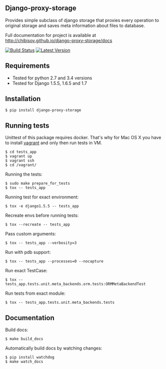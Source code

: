 ## Django-proxy-storage

Provides simple subclass of django storage that proxies every operation to
original storage and saves meta information about files to database.

Full documentation for project is available at http://chibisov.github.io/django-proxy-storage/docs

[![Build Status](https://travis-ci.org/chibisov/django-proxy-storage.png?branch=master)](https://travis-ci.org/chibisov/django-proxy-storage)
[![Latest Version](https://pypip.in/version/django-proxy-storage/badge.png)](https://pypi.python.org/pypi/django-proxy-storage/)


## Requirements

* Tested for python 2.7 and 3.4 versions
* Tested for Django 1.5.5, 1.6.5 and 1.7

## Installation

    $ pip install django-proxy-storage

## Running tests

Unittest of this package requires docker. That's why for Mac OS X you have to install [vagrant](http://www.vagrantup.com/downloads.html)
and only then run tests in VM.

    $ cd tests_app
    $ vagrant up
    $ vagrant ssh
    $ cd /vagrant/

Running the tests:

    $ sudo make prepare_for_tests
    $ tox -- tests_app

Running test for exact environment:

    $ tox -e django1.5.5 -- tests_app

Recreate envs before running tests:

    $ tox --recreate -- tests_app

Pass custom arguments:

    $ tox -- tests_app --verbosity=3

Run with pdb support:

    $ tox -- tests_app --processes=0 --nocapture

Run exact TestCase:

    $ tox -- tests_app.tests.unit.meta_backends.orm.tests:ORMMetaBackendTest

Run tests from exact module:

    $ tox -- tests_app.tests.unit.meta_backends.tests

## Documentation

Build docs:

    $ make build_docs

Automatically build docs by watching changes:

    $ pip install watchdog
    $ make watch_docs